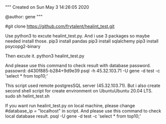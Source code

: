 """
Created on Sun May  3 14:26:05 2020

@author: gene
"""

#git clone https://github.com/frytalent/healint_test.git

Use python3 to excute healint_test.py.
And i use 3 packages so maybe needed install those.
pip3 install pandas
pip3 install sqlalchemy
pip3 install psycopg2-binary

Then excute it.
python3 healint_test.py

And please use this command to check result with database password.
passowrd: d430f885-b284+9d9e39
psql -h 45.32.103.71 -U gene -d test -c 'select * from top10;'

This script used remote postgresSQL server (45.32.103.71).
But i also create second shell script for create environment on UbuntuUbuntu 20.04 LTS.
sudo sh helint_test.sh

If you want run healint_test.py on local machine, please change #database_ip = "localhost" in script.
And please use this command to check local database result.
psql -U gene -d test -c 'select * from top10;'